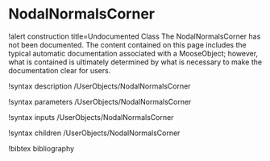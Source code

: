 <!-- MOOSE Documentation Stub: Remove this when content is added. -->

# NodalNormalsCorner

!alert construction title=Undocumented Class
The NodalNormalsCorner has not been documented. The content contained on this page includes the
typical automatic documentation associated with a MooseObject; however, what is contained is
ultimately determined by what is necessary to make the documentation clear for users.

!syntax description /UserObjects/NodalNormalsCorner

!syntax parameters /UserObjects/NodalNormalsCorner

!syntax inputs /UserObjects/NodalNormalsCorner

!syntax children /UserObjects/NodalNormalsCorner

!bibtex bibliography

